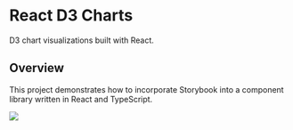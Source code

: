 # React D3 Charts

D3 chart visualizations built with React.

## Overview

This project demonstrates how to incorporate Storybook into a component library written in React and TypeScript.

![](https://www.dl.dropboxusercontent.com/s/3r2xxudjj2xkfh5/Screen%20Shot%202021-05-24%20at%202.13.41%20AM.png)

